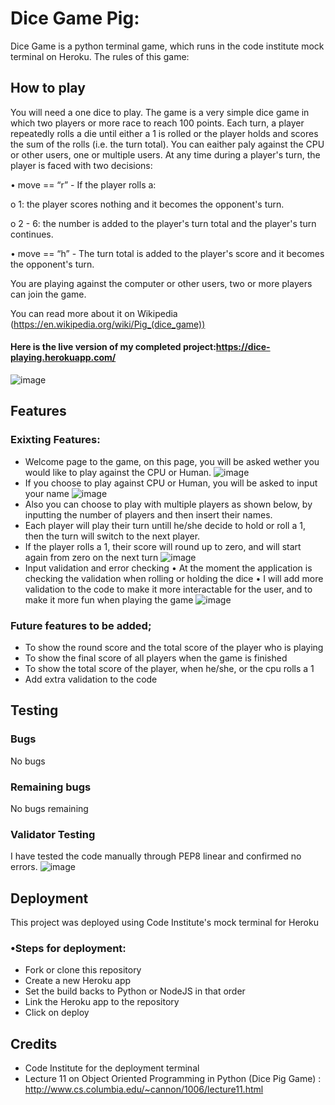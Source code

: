 # Dice Game Pig:

Dice Game is a python terminal game, which runs in the code institute mock terminal on Heroku.
The rules of this game:

## How to play

You will need a one dice to play.
The game is a very simple dice game in which two players or more race to reach 100 points. Each turn, a player repeatedly rolls a die until either a 1 is rolled or the player holds and scores the sum of the rolls (i.e. the turn total). You can eaither paly against the CPU or other users, one or multiple users. At any time during a player's turn, the player is faced with two decisions:

•	move  == “r” - If the player rolls a:

o	1: the player scores nothing and it becomes the opponent's turn.

o	2 - 6: the number is added to the player's turn total and the player's turn continues.

•	move == “h” - The turn total is added to the player's score and it becomes the opponent's turn.

You are playing against the computer or other users, two or more players can join the game.

You can read more about it on Wikipedia  (https://en.wikipedia.org/wiki/Pig_(dice_game))

#### Here is the live version of my completed project:https://dice-playing.herokuapp.com/
![image](https://user-images.githubusercontent.com/91415085/190574118-c3de973f-e10d-449a-8ff3-dcccce459131.png)


## Features 
### Exixting Features:
- Welcome page to the game, on this page, you will be asked wether you would like to play against the CPU or Human.
![image](https://user-images.githubusercontent.com/91415085/190576672-aa5179cb-37b6-4931-bee0-07d3df6266e8.png)
- If you choose to play against CPU or Human, you will be asked to input your name 
![image](https://user-images.githubusercontent.com/91415085/190576967-4dd676bf-af52-458f-bdfc-e4cb259e5fdb.png)
- Also you can choose to play with multiple players as shown below, by inputting the number of players and then insert their names. 
- Each player will play their turn untill he/she decide to hold or roll a 1, then the turn will switch to the next player.
- If the player rolls a 1, their score will round up to zero, and will start again from zero on the next turn
![image](https://user-images.githubusercontent.com/91415085/190580793-6597cbe4-8f40-46bc-b268-0237032f472e.png)
- Input validation and error checking
• At the moment the application is checking the validation when rolling or holding the dice 
• I will add more validation to the code to make it more interactable for the user, and to make it more fun when playing the game
![image](https://user-images.githubusercontent.com/91415085/190583804-d588a85c-169f-4eb8-b8c2-840a329807ee.png)


### Future features to be added;
- To show the round score and the total score of the player who is playing 
- To show the final score of all players when the game is finished
- To show the total score of the player, when he/she, or the cpu rolls a 1
- Add extra validation to the code

## Testing 

### Bugs
No bugs 

### Remaining bugs
No bugs remaining 


### Validator Testing

I have tested the code manually through PEP8 linear and confirmed no errors.
![image](https://user-images.githubusercontent.com/91415085/190574466-047bb87b-0962-4cd4-a32f-8b9bb3fd3f2e.png)


## Deployment

This project was deployed using Code Institute's mock terminal for Heroku

 ### •Steps for deployment:
 
 - Fork or clone this repository
 - Create a new Heroku app
 - Set the build backs to Python or NodeJS in that order
 - Link the Heroku app to the repository 
 - Click on deploy

 
## Credits

- Code Institute for the deployment terminal 
- Lecture 11 on Object Oriented Programming in Python (Dice Pig Game) : http://www.cs.columbia.edu/~cannon/1006/lecture11.html
 

